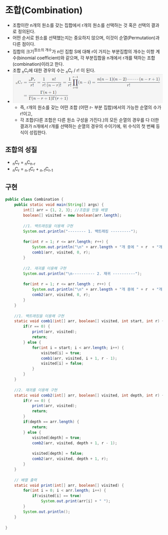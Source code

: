 # 조합(Combination)

- 조합이란 n개의 원소를 갖는 집합에서 r개의 원소를 선택하는 것 혹은 선택의 결과로 정의된다. 
- 어떤 순서로 원소를 선택했는지는 중요하지 않으며, 이것이 순열(Permutation)과 다른 점이다.
- 집합의 크기<sup>원소의 개수</sup>가 n인 집합 S에 대해 r이 가지는 부분집합의 개수는 이항 계수(binomial coefficient)와 같으며, 각 부분집합을 n개에서 r개를 택하는 조합(combination)이라고 한다.
- 조합 <sub>n</sub>C<sub>r</sub>에 대한 경우의 수는 <sub>n</sub>C<sub>r</sub> / r! 이 된다.
- ![img.png](img/img.png)
  - 즉, r개의 원소를 갖는 어떤 조합 (어떤 r- 부분 집합)에서의 가능한 순열의 수가 r!이고, 
  - 각 조합(다른 조합은 다른 원소 구성을 가진다.)의 모든 순열의 경우를 다 더한 결과가 n개에서 r개를 선택하는 순열의 경우의 수이기에, 위 수식의 첫 번째 등식이 성립한다.

## 조합의 성질 
- <sub>n</sub>C<sub>r</sub> = <sub>n</sub>C<sub>n-r</sub>
- <sub>n</sub>C<sub>r</sub> = <sub>n-1</sub>C<sub>r</sub> + <sub>n-1</sub>C<sub>r-1</sub> 

## 구현
```java
public class Combination {
    public static void main(String[] args) {
        int[] arr = {1, 2, 3}; //조합을 만들 배열 
        boolean[] visited = new boolean[arr.length];
 
        //1. 백트래킹을 이용해 구현
        System.out.println("-------- 1. 백트래킹 ---------");
    
        for(int r = 1; r <= arr.length; r++) {
        	System.out.println("\n" + arr.length + "개 중에 " + r  + "개 뽑음");
            comb1(arr, visited, 0, r);
        }
        
        //2. 재귀를 이용해 구현
        System.out.println("\n---------- 2. 재귀 ----------");
        
        for(int r = 1; r <= arr.length ; r++) {
        	System.out.println("\n" + arr.length + "개 중에 " + r  + "개 뽑음");
            comb2(arr, visited, 0, r);
        }
    }
 
    //1. 백트래킹을 이용해 구현
    static void comb1(int[] arr, boolean[] visited, int start, int r) {
        if(r == 0) {
            print(arr, visited);
            return;
        } else {
            for(int i = start; i < arr.length; i++) {
                visited[i] = true;
                comb1(arr, visited, i + 1, r - 1);
                visited[i] = false;
            }
        }
    }
 
    //2. 재귀를 이용해 구현
    static void comb2(int[] arr, boolean[] visited, int depth, int r) {
        if(r == 0) {
            print(arr, visited);
            return;
        }
        if(depth == arr.length) {
            return;
        } else {
            visited[depth] = true;
            comb2(arr, visited, depth + 1, r - 1);
 
            visited[depth] = false;
            comb2(arr, visited, depth + 1, r);
        }
    }
 
    // 배열 출력
    static void print(int[] arr, boolean[] visited) {
        for(int i = 0; i < arr.length; i++) {
            if(visited[i] == true)
                System.out.print(arr[i] + " ");
        }
        System.out.println();
    }

}
```
